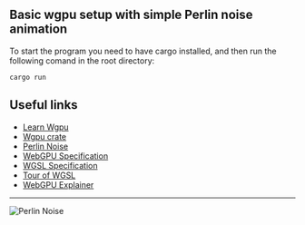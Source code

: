 ## Basic wgpu setup with simple Perlin noise animation

To start the program you need to have cargo installed, and then run the following comand in the root directory:
```
cargo run
```

## Useful links
- [Learn Wgpu]
- [Wgpu crate]
- [Perlin Noise]
- [WebGPU Specification]
- [WGSL Specification]
- [Tour of WGSL]
- [WebGPU Explainer]
---
![Perlin Noise](/assets/01/perlin.gif)

[Learn Wgpu]: https://sotrh.github.io/learn-wgpu/
[Wgpu crate]: https://docs.rs/wgpu/latest/wgpu/
[Perlin Noise]: https://en.wikipedia.org/wiki/Perlin_noise
[WebGPU Specification]: https://www.w3.org/TR/webgpu/
[WGSL Specification]: https://gpuweb.github.io/gpuweb/wgsl/#intro
[Tour of WGSL]: https://google.github.io/tour-of-wgsl/
[WebGPU Explainer]: https://gpuweb.github.io/gpuweb/explainer/#introduction